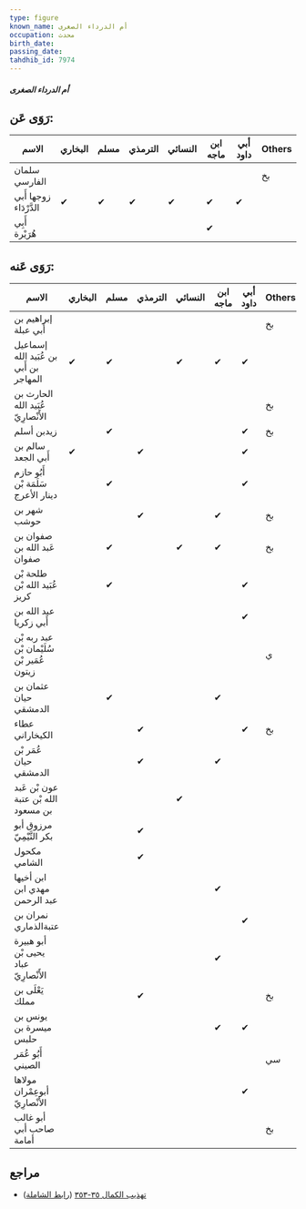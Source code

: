 ```yaml
---
type: figure
known_name: أم الدرداء الصغرى
occupation: محدث
birth_date:
passing_date:
tahdhib_id: 7974
---
```

##### أم الدرداء الصغرى

## رَوَى عَن:
| الاسم                  | البخاري | مسلم | الترمذي | النسائي | ابن ماجه | أبي داود | Others |
| ---------------------- | ------- | ---- | ------- | ------- | -------- | -------- | ------ |
| سلمان الفارسي          |         |      |         |         |          |          | بخ     |
| زوجها أَبي الدَّرْدَاء | ✔       | ✔    | ✔       | ✔       | ✔        | ✔        |        |
| أَبِي هُرَيْرة         |         |      |         |         | ✔        |          |        |
## رَوَى عَنه:
| الاسم                                      | البخاري | مسلم | الترمذي | النسائي | ابن ماجه | أبي داود | Others |
| ------------------------------------------ | ------- | ---- | ------- | ------- | -------- | -------- | ------ |
| إبراهيم بن أَبي عبلة                       |         |      |         |         |          |          | بخ     |
| إسماعيل بن عُبَيد الله بن أَبي المهاجر     | ✔       | ✔    |         | ✔       | ✔        | ✔        |        |
| الحارث بن عُبَيد الله الأَنْصارِيّ         |         |      |         |         |          |          | بخ     |
| زيدبن أسلم                                 |         | ✔    |         |         |          | ✔        | بخ     |
| سالم بن أَبي الجعد                         | ✔       |      | ✔       |         |          | ✔        |        |
| أَبُو حازم سَلَمَة بْن دينار الأعرج        |         | ✔    |         |         |          | ✔        |        |
| شهر بن حوشب                                |         |      | ✔       |         | ✔        |          | بخ     |
| صفوان بن عَبد الله بن صفوان                |         | ✔    |         | ✔       | ✔        |          | بخ     |
| طلحة بْن عُبَيد الله بْن كريز              |         | ✔    |         |         |          | ✔        |        |
| عبد الله بن أَبي زكريا                     |         |      |         |         |          | ✔        |        |
| عبد ربه بْن سُلَيْمان بْن عُمَير بْن زيتون |         |      |         |         |          |          | ي      |
| عثمان بن حيان الدمشقي                      |         | ✔    |         |         | ✔        |          |        |
| عطاء الكيخاراني                            |         |      | ✔       |         |          | ✔        | بخ     |
| عُمَر بْن حيان الدمشقي                     |         |      | ✔       |         | ✔        |          |        |
| عون بْن عَبد الله بْن عتبة بن مسعود        |         |      |         | ✔       |          |          |        |
| مرزوق أبو بكر التَّيْمِيّ                  |         |      | ✔       |         |          |          |        |
| مكحول الشامي                               |         |      | ✔       |         |          |          |        |
| ابن أخيها مهدي ابن عبد الرحمن              |         |      |         |         | ✔        |          |        |
| نمران بن عتبةالذماري                       |         |      |         |         |          | ✔        |        |
| أبو هبيرة يحيى بْن عباد الأَنْصارِيّ       |         |      |         |         | ✔        |          |        |
| يَعْلَى بن مملك                            |         |      | ✔       |         |          |          | بخ     |
| يونس بن ميسرة بن حلبس                      |         |      |         |         | ✔        | ✔        |        |
| أَبُو عُمَر الصيني                         |         |      |         |         |          |          | سي     |
| مولاها أبوعِمْران الأَنْصارِيّ             |         |      |         |         |          | ✔        |        |
| أبو غالب صاحب أبي أمامة                    |         |      |         |         |          |          | بخ     |
## مراجع
- [تهذيب الكمال ٣٥-٣٥٣](obsidian://open?vault=Tahdhib-al-Kamal&file=Figures/٧٩٧٤-أم%20الدرداء%20الصغرى) ([رابط الشاملة](https://shamela.ws/book/3722/18952))